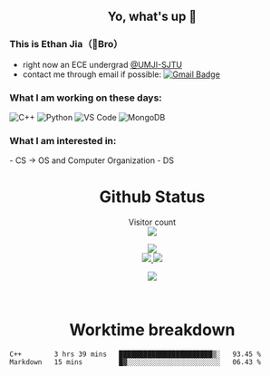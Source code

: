 <h2 align="center"> Yo, what's up 👋 </h3>
<h3>This is Ethan Jia（🗻Bro）</h3>

- right now an ECE undergrad [@UMJI-SJTU](https://www.ji.sjtu.edu.cn/)
- contact me through email if possible: [![Gmail Badge](https://img.shields.io/badge/-181716254@qq.com-c14438?style=plastic&logo=Gmail&logoColor=white&link=mailto:15203012@iubat.edu)](mailto:181716254@qq.com)

<h3>What I am working on these days:</h3>

 ![C++](https://img.shields.io/badge/-C++-00599C?style=plastic&logo=c)
 ![Python](https://img.shields.io/badge/-Python-8fcfd1?style=plastic&logo=Python)
 ![VS Code](https://img.shields.io/badge/-VS%20Code-007ACC?style=plastic&logo=visual-studio-code)
 ![MongoDB](https://img.shields.io/badge/-MongoDB-black?style=plastic&logo=mongodb)

<h3>What I am interested in:</h3>
- CS  ->  OS and Computer Organization
- DS 

<h1 align="center">
Github Status 
</h1>

<p align="center">
 Visitor count<br>
 <img src="https://profile-counter.glitch.me/MountBro/count.svg" />
</p>

<p align="center">
 <img src="https://github-readme-stats.vercel.app/api?username=MountBro&theme=monokai"><br>
 <a href="https://github.com/MountBro/myLeetCode">
  <img src="https://github-readme-stats.vercel.app/api/pin/?username=MountBro&repo=myLeetCode&theme=monokai">
 </a>
 <a href="https://github.com/MountBro/Age-of-Plague">
  <img src="https://github-readme-stats.vercel.app/api/pin/?username=MountBro&repo=Age-of-Plague&theme=monokai">
 </a>
</p>

<p align="center">
 <img src="http://github-readme-streak-stats.herokuapp.com?user=MountBro&theme=monokai" align="center" />
</p>

<br>

<h1 align="center">
Worktime breakdown
</h1>


<!--START_SECTION:waka-->
```text
C++        3 hrs 39 mins   ███████████████████████▒░   93.45 % 
Markdown   15 mins         █▓░░░░░░░░░░░░░░░░░░░░░░░   06.43 % 
```
<!--END_SECTION:waka-->


